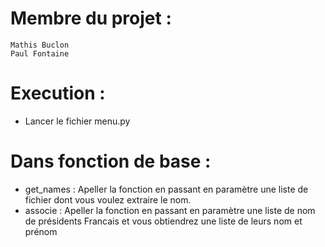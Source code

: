 # Membre du projet :
    Mathis Buclon
    Paul Fontaine
# Execution :
 - Lancer le fichier menu.py
# Dans fonction de base :
- get_names : Apeller la fonction en passant en paramètre une liste de fichier dont vous voulez extraire le nom.
- associe : Apeller la fonction en passant en paramètre une liste de nom de présidents Francais et vous obtiendrez une liste de leurs nom et prénom

